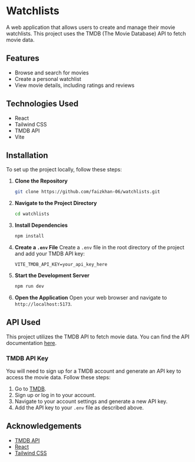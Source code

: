 # Watchlists

A web application that allows users to create and manage their movie watchlists. This project uses the TMDB (The Movie Database) API to fetch movie data.

## Features

- Browse and search for movies
- Create a personal watchlist
- View movie details, including ratings and reviews

## Technologies Used

- React
- Tailwind CSS
- TMDB API
- Vite

## Installation

To set up the project locally, follow these steps:

1. **Clone the Repository**
   ```bash
   git clone https://github.com/faizkhan-06/watchlists.git
   ```
2. **Navigate to the Project Directory**

   ```bash
   cd watchlists
   ```

3. **Install Dependencies**

   ```bash
   npm install
   ```

4. **Create a `.env` File**
   Create a `.env` file in the root directory of the project and add your TMDB API key:

   ```
   VITE_TMDB_API_KEY=your_api_key_here
   ```

5. **Start the Development Server**

   ```bash
   npm run dev
   ```

6. **Open the Application**
   Open your web browser and navigate to `http://localhost:5173`.

## API Used

This project utilizes the TMDB API to fetch movie data. You can find the API documentation [here](https://developers.themoviedb.org/3).

### TMDB API Key

You will need to sign up for a TMDB account and generate an API key to access the movie data. Follow these steps:

1. Go to [TMDB](https://www.themoviedb.org/).
2. Sign up or log in to your account.
3. Navigate to your account settings and generate a new API key.
4. Add the API key to your `.env` file as described above.

## Acknowledgements

- [TMDB API](https://www.themoviedb.org/)
- [React](https://reactjs.org/)
- [Tailwind CSS](https://tailwindcss.com/)

